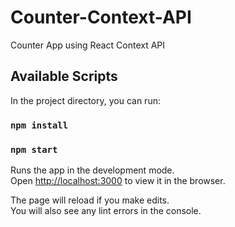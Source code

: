 # Counter-Context-API

Counter App using React Context API

## Available Scripts

In the project directory, you can run:

### `npm install`

### `npm start`


Runs the app in the development mode.\
Open [http://localhost:3000](http://localhost:3000) to view it in the browser.

The page will reload if you make edits.\
You will also see any lint errors in the console.
